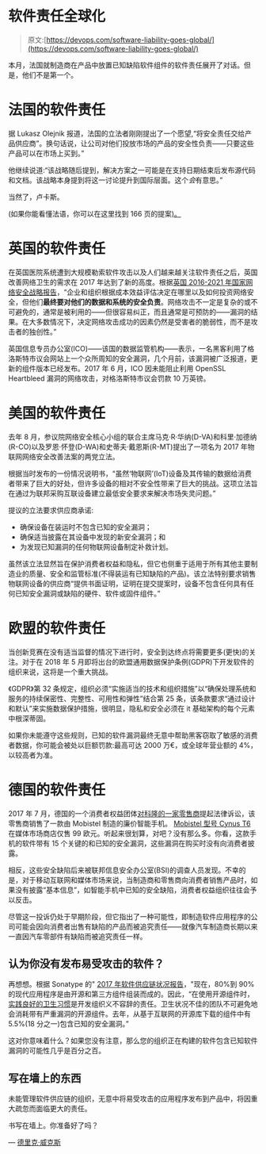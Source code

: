 # 软件责任全球化

> 原文:[https://devops.com/software-liability-goes-global/](https://devops.com/software-liability-goes-global/)

本月，法国就制造商在产品中放置已知缺陷软件组件的软件责任展开了对话。但是，他们不是第一个。

# **法国的软件责任**

据 Lukasz Olejnik 报道，法国的立法者刚刚提出了一个愿望,“将安全责任交给产品供应商”。换句话说，让公司对他们投放市场的产品的安全性负责——只要这些产品可以在市场上买到。”

他继续说道:“该战略随后提到，解决方案之一可能是在支持日期结束后发布源代码和文档。该战略本身提到将这一讨论提升到国际层面。这个*会*有意思。”

当然了，卢卡斯。

(如果你能看懂法语，你可以在这里找到 166 页的提案[)。](http://www.sgdsn.gouv.fr/uploads/2018/02/20180206-np-revue-cyber-public-v3.3-publication.pdf)

# **英国的软件责任**

在英国医院系统遭到大规模勒索软件攻击以及人们越来越关注软件责任之后，英国改善网络卫生的需求在 2017 年达到了新的高度。根据[英国 2016-2021 年国家网络安全战略报告](https://www.gov.uk/government/uploads/system/%20uploads/attachment_data/file/567242/national_%20cyber_security_strategy_2016.pdf)，“企业和组织根据成本效益评估决定在哪里以及如何投资网络安全，但他们**最终要对他们的数据和系统的安全负责**。网络攻击不一定是复杂的或不可避免的，通常是被利用的——但很容易纠正，而且通常是可预防的——漏洞的结果。在大多数情况下，决定网络攻击成功的因素仍然是受害者的脆弱性，而不是攻击者的独创性。”

英国信息专员办公室(ICO)——该国的数据监管机构——表示，一名黑客利用了格洛斯特市议会网站上一个众所周知的安全漏洞，几个月前，该漏洞被广泛报道，更新的组件版本已经发布。2017 年 6 月，ICO 因未能阻止利用 OpenSSL Heartbleed 漏洞的网络攻击，对格洛斯特市议会罚款 10 万英镑。

# **美国的软件责任**

去年 8 月，参议院网络安全核心小组的联合主席马克·R·华纳(D-VA)和科里·加德纳(R-CO)以及罗恩·怀登(D-WA)和史蒂夫·戴恩斯(R-MT)提出了一项名为 2017 年物联网网络安全改善法案的两党立法。

根据当时发布的一份情况说明书，“虽然‘物联网’(IoT)设备及其传输的数据给消费者带来了巨大的好处，但许多设备的相对不安全性带来了巨大的挑战。这项立法旨在通过为联邦采购互联设备建立最低安全要求来解决市场失灵问题。”

提议的立法要求供应商承诺:

*   确保设备在装运时不包含已知的安全漏洞；
*   确保适当披露在其设备中发现的新安全漏洞；和
*   为发现已知漏洞的任何物联网设备制定补救计划。

虽然该立法显然旨在保护消费者权益和隐私，但它也侧重于适用于所有其他主要制造业的质量、安全和监管标准(不得装运有已知缺陷的产品)。该立法特别要求销售物联网设备的供应商“提供书面证明，证明在提交提案时，设备不包含任何具有任何已知安全漏洞或缺陷的硬件、软件或固件组件。”

# **欧盟的软件责任**

当创新竞赛在没有适当监督的情况下进行时，安全到达终点将需要更多(更快)的关注。对于在 2018 年 5 月即将出台的欧盟通用数据保护条例(GDPR)下开发软件的组织来说，这将是一个重大挑战。

《GDPR》第 32 条规定，组织必须“实施适当的技术和组织措施”以“确保处理系统和服务的持续保密性、完整性、可用性和弹性”结合第 25 条，该条款要求“通过设计和默认”来实施数据保护措施，很明显，隐私和安全必须在 it 基础架构的每个元素中根深蒂固。

如果你未能遵守这些规则，已知的软件漏洞最终无意中帮助黑客窃取了敏感的消费者数据，你可能会被处以巨额罚款:最高可达 2000 万€，或全球年营业额的 4%，以较高者为准。

# **德国的软件责任**

2017 年 7 月，德国的一个消费者权益团体[对科隆的一家零售商](http://www.sueddeutsche.de/digital/it-sicherheit-unsicheres-smartphone-verbraucherzentrale-klagt-gegen-media-markt-1.3592816!amp)提起法律诉讼，该零售商销售了一款由 Mobistel 制造的廉价智能手机。 [Mobistel 型号 Cynus T6](http://www.mobistel.com/wordpress/index.php/portfolio/cynus-t6/) 在媒体市场商店仅售 99 欧元。听起来很划算，对吧？没有那么多。你看，这款手机的软件带有 15 个关键的和已知的安全漏洞，这些漏洞在购买时没有向消费者披露。

相反，这些安全缺陷后来被联邦信息安全办公室(BSI)的调查人员发现。不幸的是，对于移动互联网和媒体市场来说，当制造商和零售商向消费者销售产品时，如果没有披露“基本信息”，如智能手机中已知的安全缺陷，消费者权益组织往往会予以反击。

尽管这一投诉仍处于早期阶段，但它指出了一种可能性，即制造软件应用程序的公司可能会因向消费者出售有缺陷的产品而被追究责任——就像汽车制造商长期以来一直因汽车零部件有缺陷而被追究责任一样。

## 认为你没有发布易受攻击的软件？

再想想。根据 Sonatype 的" [2017 年软件供应链状况报告](https://www.sonatype.com/ssc2017)，"现在，80%到 90%的现代应用程序是由开源和第三方组件组装而成的。因此，“在使用开源组件时，[实践良好的卫生习惯](https://www.sonatype.com/application-health-check-download)是开发组织义不容辞的责任。卫生状况不佳的团队不可避免地会消耗带有严重漏洞的开源组件。去年，从基于互联网的开源库下载的组件中有 5.5%(18 分之一)包含已知的安全漏洞。”

这对你意味着什么？如果您没有注意，那么您的组织正在构建的软件包含已知软件漏洞的可能性几乎是百分之百。

## 写在墙上的东西

未能管理软件供应链的组织，无意中将易受攻击的应用程序发布到产品中，将因重大疏忽而面临更大的责任。

书写在墙上。你准备好了吗？

— [德里克·威克斯](https://devops.com/author/derek-e-weeks/)